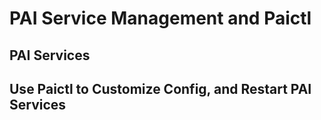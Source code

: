 # PAI Service Management and Paictl

## PAI Services

## Use Paictl to Customize Config, and Restart PAI Services